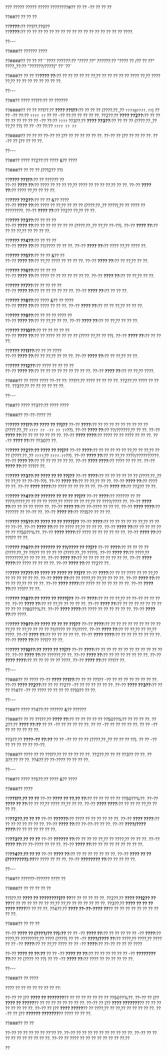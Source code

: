 ??? ????? ????? ????? ????????#?? ?? ?? -?? ?? ?? ??

??##?? ?? ?? ??

??**????:**?? ??1??.??0??  
??**????:**?? ?? ?? ?? ?? ?? ?? ?? ?? ?? ?? ?? ?? ?? ?? ?? ?? ?? ????.

??---

??###?? ?????? ????

??####?? ?? ??
??```????
????_??:?? "???? ??"
????_??:?? "???? ?? /?? ?? ??"
????_??:?? "??????/????]"
??``??`

??###?? ?? ??
??**???? ??:**?? ?? ?? ?? ?? ?? ??,?? ?? ?? ?? ?? ?? ???? ??,?? ???? ??,?? ?? ?? ?? ?? ?? ?? ?? ??.

??---

??##?? ???? ??1??:?? ?? ??????

??####?? ?? ??
??1??.?? **???? ??1??:**?? ?? ?? ?? (????.??.,?? `????@????.??`)
??  ?? -?? ??:?? `???? ??`
??  ?? -?? ??:?? ?? ?? ?? ??.
??2??.?? **???? ??2??:**?? ?? ?? ?? ?? ?? ??
??  ?? -?? ??:?? `????`
??3??.?? **???? ??3??:**?? ?? ?? ?? (????.??.,?? ??,?? ??)
??  ?? -?? ??:?? `???? ?? ??`

??####?? ?? ?? ??
??-?? ?? ]?? ?? ?? ?? ?? ?? ??.
??-?? ?? ]?? ?? ?? ?? ??.
??-?? ?? ]?? ?? ?? ??.

??---

??##?? ???? ??2??:?? ???? &?? ????

??###?? ?? ?? ?? (??12?? ??)

??**???? ??1??:**?? ?? ?????? ??  
??-?? **???? ??:**?? ???? ?? ?? ?? ??,?? ???? ?? ?? ?? ??.?? ?? ??.
??-?? **???? ??:**?? ???? ??,?? ?? ?? ??.

??**???? ??2??:**?? ?? ?? &?? ????  
??-?? **???? ??:**?? ???? ?? ??,?? ?? ?? ?? (????.??.,?? ????),?? ?? ???? ?? ????????.
??-?? **???? ??:**?? ??2?? ??,?? ?? ??.

??**???? ??3??:**?? ?? ?? ??  
??-?? **???? ??:**?? ?? ?? ?? ?? ?? ?? (????.??.,?? ??,?? ??-??).
??-?? **???? ??:**?? ?? ?? ??,?? ?? ?? ?? ??.

??**???? ??4??:**?? ?? ?? ??  
??-?? **???? ??:**?? ??/???? ?? ?? ??.
??-?? **???? ??:**?? ???? ??,?? ???? ??.

??**???? ??5??:**?? ?? ?? &?? ??  
??-?? **???? ??:**?? ??,?? ???? ?? ?? ?? ??.
??-?? **???? ??:**?? ?? ??,?? ?? ??.

??**???? ??6??:**?? ?? ?? ??  
??-?? **???? ??:**?? ???? ?? ?? ?? ?? ?? ?? ??.
??-?? **???? ??:**?? ?? ??,?? ?? ??.

??**???? ??7??:**?? ?? ?? ?? ??  
??-?? **???? ??:**?? ?? ?? ?? ?? ?? ??.
??-?? **???? ??:**?? ?? ?? ??.

??**???? ??8??:**?? ???? &?? ?? ????  
??-?? **???? ??:**?? ???? ?? ?? ??.
??-?? **???? ??:**?? ?? ?? ??,?? ?? ?? ??.

??**???? ??9??:**?? ?? ?? ?? ???? ??  
??-?? **???? ??:**?? ?? ??,?? ?? ??.
??-?? **???? ??:**?? ?? ??,?? ?? ?? ??.

??**???? ??10??:**?? ?? ?? ?? ?? ??  
??-?? **???? ??:**?? ?? ???? ?? ?? ?? ?? (???? ??,?? ?? ??).
??-?? **???? ??:**?? ?? ?? ??.

??**???? ??11??:**?? ?? ?? ????  
??-?? **???? ??:**?? ?? ??.?? ?? ?? ??.
??-?? **???? ??:**?? ?? ??,?? ?? ??.

??**???? ??12??:**?? ???? ?? ?? ?? ??  
??-?? **???? ??:**?? ?? ?? ?? ?? ?? ?? ?? ?? ??.
??-?? **???? ??:**?? ?? ??,?? ????.

??###?? ?? ????
???? ??-?? ??:
??1??.?? ???? ?? ?? ?? ??.
??2??.?? ???? ?? ?? ??.
??3??.?? ?? ?? ?? ?? ?? ??.

??---

??##?? ???? ??3??:?? ???? ????

??###?? ??-??-???? ??

??**???? ??1??:?? ???? ?? ??]??**
??-?? **????:**?? ?? ?? ?? ?? ?? ?? ?? ?? ?? (????.??.,?? `???? ?? -?? ?? ??`??).
??-?? **???? ??:**?? ??/??????,?? ?? ??.
??-?? **???? ??:**?? ?? ?? ?? ?? ?? ??.
??-?? **???? ????:**?? ???? ?? ?? ???? ?? ?? ??.
??-?? **???? ??:**?? ??30?? ??.

??**???? ??2??:?? ???? ?? ??]??**
??-?? **????:**?? ?? ?? ?? ?? ?? ??,?? ?? ??,?? ?? ?? (????.??.,?? `????`,?? `????-??`??).
??-?? **???? ??:**?? ?? ??,?? ????/??????????.
??-?? **???? ??:**?? ?? ?? ?? ?? ?? ??.
??-?? **???? ????:**?? ???? ?? ?? ??.
??-?? **???? ??:**?? ??1?? ??.

??**???? ??3??:?? ???? ?? ?? ??]??**
??-?? **????:**?? ?? ?? ?? ?? ?? ?? (????.??.,?? ?? ??,?? ?? ??-??-??).
??-?? **???? ??:**?? ?? ??,?? ?? ??.
??-?? **???? ??:**?? ???? ?? ??.
??-?? **???? ????:**?? ???? ?? ?? ?? ?? ??.
??-?? **???? ??:**?? ??2?? ?? ??.

??**???? ??4??:?? ?????? ?? ?? ?? ??]??**
??-?? **????:**?? ?????? ?? ?? ????/????,?? ?? ?? ?? ????,?? ???? ?? ?? ??,?? ?? ????/???? ??.
??-?? **???? ??:**?? ?? ?? ?? ???? ??.
??-?? **???? ??:**?? ??-???? ?? ?? ??.
??-?? **???? ????:**?? ?????? ?? ??-?? ??.
??-?? **???? ??:**?? ??15?? ?? ?? ??.

??**???? ??5??:?? ???? ?? ?? ????]??**
??-?? **????:**?? ?? ?? ?? ?? ?? ??,?? ?? ?? ?? ??-??.
??-?? **???? ??:**?? ?? ???? ??,?? ?? ?? ??.
??-?? **???? ??:**?? ?? ?? ?? ?? ?? ?? ??50??%??.
??-?? **???? ????:**?? ???? ?? ?? ?? ?? ?? ??.
??-?? **???? ??:**?? ??1?? ?? ??.

??**???? ??6??:?? ?????? ?? ??/???? ?? ??]??**
??-?? **????:**?? ?? ?? ?? ?? (????.??.,?? ??)?? ?? ?? ?? ?? (????.??.,?? ????).
??-?? **???? ??:**?? ????,?? ????????,?? ?? ?? ??.
??-?? **???? ??:**?? ?? ?? ?? ?? ?? ?? ?? ??.
??-?? **???? ????:**?? ???? ?? ?? ?? ??.
??-?? **???? ??:**?? ??2?? ??.

??**???? ??7??:?? ???? ?? ???? ?? ??]??**
??-?? **????:**?? ?? ?? ???? ?? ?? ??,?? ?? ?? ?? ?? ?? ??.
??-?? **???? ??:**?? ?? ????,?? ??,?? ?? ?? ??.
??-?? **???? ??:**?? ?? ?? ??,?? ?? ?? ??.
??-?? **???? ????:**?? ???? ?? ?? ?? ?? ?? ??.
??-?? **???? ??:**?? ??1?? ?? ??.

??**???? ??8??:?? ???? ?? ????]??**
??-?? **????:**?? ?? ?? ??,?? ?? ??-?? ?? ?? ?? ??.
??-?? **???? ??:**?? ?? ??,?? ?? ?? ?? ??.
??-?? **???? ??:**?? ?? ?? ?? ?? ?? ?? ?? ?? ?? ?? ??80??%??.
??-?? **???? ????:**?? ???? ?? ?? ?? ?? ?? ??.
??-?? **???? ??:**?? ????.

??**???? ??9??:?? ???? ?? ?? ?? ??]??**
??-?? **????:**?? ?? ?? ?? ?? ?? ?? ?? ?? ?? ??,?? ?? ??,?? ?? ?? ?? ??/???? ?? ??/????.
??-?? **???? ??:**?? ?? ??,?? ?? ??,?? ????.
??-?? **???? ??:**?? ?? ?? ?? ?? ??.
??-?? **???? ????:**?? ?? ?? ?? ?? ?? ?? ??.
??-?? **???? ??:**?? ??1?? ?? ??.

??**???? ??10??:?? ???? ?? ??]??**
??-?? **????:**?? ?? ?? ?? ?? ?? ?? ?? ?? ?? ?? ?? ??.
??-?? **???? ??:**?? ??????,?? ??.
??-?? **???? ??:**?? ?? ?? ?? ?? ?? ?? ??.
??-?? **???? ????:**?? ?? ?? ?? ?? ?? ????.
??-?? **???? ??:**?? ??1?? ??.

??---

??###?? ?? ????
??-?? **???? ??1??:**?? ?? ?? ??1?? -?? ?? ?? ?? ?? ?? ?? ?? ??.
??-?? **???? ??2??:**?? ?? ?? ??2?? -?? ?? ?? ?? ?? ?? ??.
??-?? **???? ??3??:**?? ?? ?? ??4?? -?? ?? ???? ?? ?? ?? ?? ??10?? ?? ??.

??---

??##?? ???? ??4??:?? ?????? &?? ??????

??###?? ?? ??
??1??.?? **???? ??:**?? ?? ?? ?? ?? ?? ??50??%?? ?? ?? ?? ??.
??2??.?? **???? ??:??**
??  ?? -?? ?? ?? ?? ?? ??.
??  ?? -?? ?? ?? ?? ?? ??.
??  ?? -?? ?? ?? ?? ?? ?? ??.

??3??.?? **????-?? ??:??**
??  ?? -?? ?? ?? ?? (????.??.,?? ?? ?? ?? ??).
??  ?? -?? ?? ?? ?? ?? ?? ??-??.

??###?? ???? ?? ??
??1??.?? ?? ?? ?? ?? ??.
??2??.?? ?? ?? ??3?? ?? ??.
??3??.?? ?? ??.
??4??.?? ??-???? ?? ?? ?? ??.

??---

??##?? ???? ??5??:?? ???? &?? ????

??###?? ????

??**??1??.?? ?? ??**
??-?? **???? ?? ??.?? ??:**?? ?? ?? ?? ?? ?? ??50??%??.
??-?? **???? ?? ??:**?? ?? ??,?? ???? ??,?? ?? ??.
??-?? **???? ????:**?? ?? ?? ?? ??,?? ?? ?? ??.

??**??2??.?? ?? ??**
??-?? **??????:**?? ???? ?? ?? ?? ?? ?? ??.
??-?? **???? ????:**?? ?? ?? ?? ?? ?? ?? ??.
??-?? **???? ??:**?? ??-??-?? ?? ??.
??-?? **????/???? ????:**?? ?? ?? ?? ?? ?? ??.

??**??3??.?? ?? ??**
??-?? **?????? ??:**?? ?? ?? ?? ??,?? ?? ????,?? ?? ?? ??.
??-?? **???? ??:**?? ??-???? ?? ?? ??.
??-?? **???? ??:**?? ?? ?? ?? ?? ?? ?? ?? ??.

??**??4??.?? ?? ??**
??-?? **???? ??:**?? ?? ?? ?? ?? ?? ?? ??.
??-?? **???? ?? ?? (????????):??**?? ???? ?? ?? ??.
??-?? **???????? ??:**?? ?? ?? ?? ??.

??---

??##?? ??????-?????? ???? ??

??###?? ?? ?? ?? ?? ??

??1??.?? **???? ?? ????????]?? ??**?? ?? ?? ?? ?? ??.
??2??.?? **???? ??12?? ?? ??**?? ?? ?? ?? ?? ?? ?? ??,?? ??,?? ?? ?? ?? ?? ?? ??.
??3??.?? **???? ?? ?? ?? ???? ????**?? ?? ?? ??.
??4??.?? **???? ??-??-???? ??**?? ?? ?? ?? ?? ?? ?? ?? ?? ?? ??.

??###?? ?? ?? ??

??-?? **???? ?? (????/?? ??):??**
?? ?? -?? **???? ??:**?? ?? ?? ??
?? ?? -?? **????:**?? ????,?? ????????,?? ???? (????)
?? ?? -?? **????/???? ??:**?? ????,?? ????,?? ????
?? ?? -?? **????:**?? ?? ??,?? ????
?? ?? -?? **????:**?? ??-?? ?? ?? ?? ????

??-?? **???? ?? ??:??**
?? ?? -?? **???? ?? ??:**?? ?? ?? ?? ??
?? ?? -?? **???????? ??:**?? ?? (???? ?? ??)
?? ?? -?? **???? ??:**?? ???? ?? ?? ?? ?? ?? ??.

??---

??###?? ?? ????

???? ?? ?? ?? ?? ?? ?? ?? ??:

??-?? ?? ]?? **???? ?? ???????**?? ?? ?? ?? ?? ?? ?? ?? ??50??%??.
??-?? ?? ]?? **???? ?? ?????**?? ?? ?? ?? ?? ?? ?? ?? ??.
??-?? ?? ]?? **???? ???????**?? ?? ?? ?? ?? ?? ?? ?? ??.
??-?? ?? ]?? **???? ?????**?? ?? ????,?? ?? ??,?? ?? ?? ?? ?? ??.
??-?? ?? ]?? **?????? ???????**?? ???? ?? ?? ??.

??###?? ?? ??

??-?? ?? ?? ?? ?? ?? ??'?? ??.
??-?? ?? ?? ?? ?? ?? ?? ?? ?? ?? ??.
??-?? ?? ?? ?? ?? ?? ?? ?? ?? ?? ??.
??-?? ?? ???? ?? ?? ?? ?? ?? ?? ?? ??.??

??